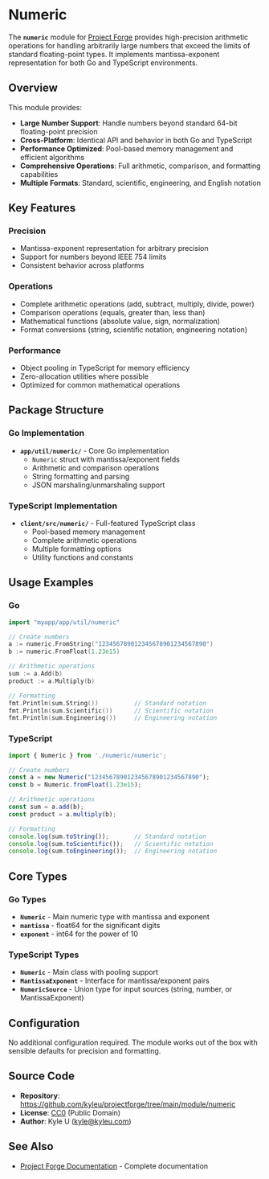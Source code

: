 # Numeric

The **`numeric`** module for [Project Forge](https://projectforge.dev) provides high-precision arithmetic operations for handling arbitrarily large numbers that exceed the limits of standard floating-point types. It implements mantissa-exponent representation for both Go and TypeScript environments.

## Overview

This module provides:

- **Large Number Support**: Handle numbers beyond standard 64-bit floating-point precision
- **Cross-Platform**: Identical API and behavior in both Go and TypeScript
- **Performance Optimized**: Pool-based memory management and efficient algorithms
- **Comprehensive Operations**: Full arithmetic, comparison, and formatting capabilities
- **Multiple Formats**: Standard, scientific, engineering, and English notation

## Key Features

### Precision
- Mantissa-exponent representation for arbitrary precision
- Support for numbers beyond IEEE 754 limits
- Consistent behavior across platforms

### Operations
- Complete arithmetic operations (add, subtract, multiply, divide, power)
- Comparison operations (equals, greater than, less than)
- Mathematical functions (absolute value, sign, normalization)
- Format conversions (string, scientific notation, engineering notation)

### Performance
- Object pooling in TypeScript for memory efficiency
- Zero-allocation utilities where possible
- Optimized for common mathematical operations

## Package Structure

### Go Implementation

- **`app/util/numeric/`** - Core Go implementation
  - `Numeric` struct with mantissa/exponent fields
  - Arithmetic and comparison operations
  - String formatting and parsing
  - JSON marshaling/unmarshaling support

### TypeScript Implementation

- **`client/src/numeric/`** - Full-featured TypeScript class
  - Pool-based memory management
  - Complete arithmetic operations
  - Multiple formatting options
  - Utility functions and constants

## Usage Examples

### Go
```go
import "myapp/app/util/numeric"

// Create numbers
a := numeric.FromString("123456789012345678901234567890")
b := numeric.FromFloat(1.23e15)

// Arithmetic operations
sum := a.Add(b)
product := a.Multiply(b)

// Formatting
fmt.Println(sum.String())          // Standard notation
fmt.Println(sum.Scientific())      // Scientific notation
fmt.Println(sum.Engineering())     // Engineering notation
```

### TypeScript
```typescript
import { Numeric } from './numeric/numeric';

// Create numbers
const a = new Numeric("123456789012345678901234567890");
const b = Numeric.fromFloat(1.23e15);

// Arithmetic operations
const sum = a.add(b);
const product = a.multiply(b);

// Formatting
console.log(sum.toString());       // Standard notation
console.log(sum.toScientific());   // Scientific notation
console.log(sum.toEngineering());  // Engineering notation
```

## Core Types

### Go Types
- **`Numeric`** - Main numeric type with mantissa and exponent
- **`mantissa`** - float64 for the significant digits
- **`exponent`** - int64 for the power of 10

### TypeScript Types
- **`Numeric`** - Main class with pooling support
- **`MantissaExponent`** - Interface for mantissa/exponent pairs
- **`NumericSource`** - Union type for input sources (string, number, or MantissaExponent)

## Configuration

No additional configuration required. The module works out of the box with sensible defaults for precision and formatting.

## Source Code

- **Repository**: https://github.com/kyleu/projectforge/tree/main/module/numeric
- **License**: [CC0](https://creativecommons.org/publicdomain/zero/1.0) (Public Domain)  
- **Author**: Kyle U (kyle@kyleu.com)

## See Also

- [Project Forge Documentation](https://projectforge.dev) - Complete documentation
